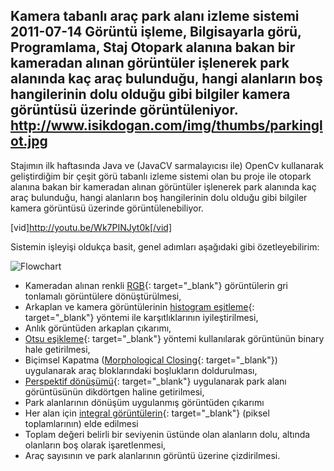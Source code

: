 Kamera tabanlı araç park alanı izleme sistemi
2011-07-14
Görüntü işleme, Bilgisayarla görü, Programlama, Staj
Otopark alanına bakan bir kameradan alınan görüntüler işlenerek park alanında kaç araç bulunduğu, hangi alanların boş hangilerinin dolu olduğu gibi bilgiler kamera görüntüsü üzerinde görüntüleniyor.
http://www.isikdogan.com/img/thumbs/parkinglot.jpg
---
Stajımın ilk haftasında Java ve (JavaCV sarmalayıcısı ile) OpenCv kullanarak geliştirdiğim bir çeşit görü tabanlı izleme sistemi olan bu proje ile otopark alanına bakan bir kameradan alınan görüntüler işlenerek park alanında kaç araç bulunduğu, hangi alanların boş hangilerinin dolu olduğu gibi bilgiler kamera görüntüsü üzerinde görüntülenebiliyor.

[vid]http://youtu.be/Wk7PINJyt0k[/vid]
Sistemin işleyişi oldukça basit, genel adımları aşağıdaki gibi özetleyebilirim: ![Flowchart](../img/blog/parking_flowchart.jpg)* Kameradan alınan renkli [RGB](http://en.wikipedia.org/wiki/Rgb){: target="_blank"} görüntülerin gri tonlamalı görüntülere dönüştürülmesi,* Arkaplan ve kamera görüntülerinin [histogram eşitleme](http://en.wikipedia.org/wiki/Histogram_equalization){: target="_blank"} yöntemi ile karşıtlıklarının iyileştirilmesi,
* Anlık görüntüden arkaplan çıkarımı,
* [Otsu eşikleme](http://en.wikipedia.org/wiki/Otsu%27s_method){: target="_blank"} yöntemi kullanılarak görüntünün binary hale getirilmesi,
* Biçimsel Kapatma ([Morphological Closing](http://en.wikipedia.org/wiki/Closing_(morphology)){: target="_blank"}) uygulanarak araç bloklarındaki boşlukların doldurulması,
* [Perspektif dönüşümü](http://en.wikipedia.org/wiki/Perspective_transform){: target="_blank"} uygulanarak park alanı görüntüsünün dikdörtgen haline getirilmesi,
* Park alanlarının dönüşüm uygulanmış görüntüden çıkarımı
* Her alan için [integral görüntülerin](http://en.wikipedia.org/wiki/Integral_image){: target="_blank"} (piksel toplamlarının) elde edilmesi
* Toplam değeri belirli bir seviyenin üstünde olan alanların dolu, altında olanların boş olarak işaretlenmesi,
* Araç sayısının ve park alanlarının görüntü üzerine çizdirilmesi.

